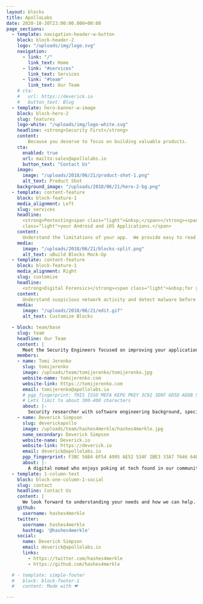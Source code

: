 ```yaml
---
layout: blocks
title: ApolloLabs
date: 2020-10-30T23:00:00.000+00:00
page_sections:
  - template: navigation-header-w-button
    block: block-header-2
    logo: "/uploads/img/logo.svg"
    navigation:
      - link: "/"
        link_text: Home
      - link: "#services"
        link_text: Services
      - link: "#team"
        link_text: Our Team
    # cta:
    #   url: https://deverick.io
    #   button_text: Blog
  - template: hero-banner-w-image
    block: block-hero-2
    slug: features
    logo-white: "/uploads/img/logo-white.svg"
    headline: <strong>Security First</strong>
    content:
        Because you deserve to focus on building valuable products.
    cta:
      enabled: true
      url: mailto:sales@apollolabs.io
      button_text: "Contact Us"
    image:
      image: "/uploads/2018/06/21/product-shot-1.png"
      alt_text: Product Shot
    background_image: "/uploads/2018/06/21/hero-2-bg.png"
  - template: content-feature
    block: block-feature-1
    media_alignment: Left
    slug: services
    headline:
      <strong>Pentesting<span class="light">&nbsp;</span></strong><span
      class="light">your Android and iOS Applications.</span>
    content:
      Understand the limitations of your app.  We provide easy to read reports so your team can stay ahead of threats.
    media:
      image: "/uploads/2018/06/21/blocks-split.png"
      alt_text: uBuild Blocks Mock-Up
  - template: content-feature
    block: block-feature-1
    media_alignment: Right
    slug: customize
    headline:
      <strong>Digital Forensics</strong><span class="light">&nbsp;for your infrastructure</span>
    content:
      Understand suspicious network activity and detect malware before it's too late.
    media:
      image: "/uploads/2018/06/21/edit.gif"
      alt_text: Customize Blocks

  - block: team/base
    slug: team
    headline: Our Team
    content: |
      Meet the Security Engineers focused on improving your applications. Each one brings an unique story we want to share.
    members:
    - name: Tomi Jerenko
      slug: tomijerenko
      image: /uploads/team/tomijerenko/tomijerenko.jpg
      website-name: tomijerenko.com
      website-link: https://tomijerenko.com
      email: tomijerenko@apollolabs.io
      # pgp_fingerprint: THIS ISSO MEFA KEPG PKEY 3C92 3D9F 6D5D ADDB 55F7
      # Lets limit to about 300-400 characters
      about: |-
        Security researcher with software engineering background, specializing in application security, infrastructure security, and network security.
    - name: Deverick Simpson
      slug: deverickapollo
      image: /uploads/team/hashes4merkle/hashes4merkle.jpg
      name_secondary: Deverick Simpson
      website-name: Deverick.io
      website-link: https://deverick.io
      email: deverick@apollolabs.io
      pgp_fingerprint: F3BC 56B4 6F54 A995 AE52 534F 2BE3 33A7 7646 64BE
      about: |-
        A digital nomad who enjoys poking at tech found in our communities.  With a background in psychology and cyber security, I leverage real-world techniques to test your organization's infrastructure security.
  - template: 1-column-text
    block: block-one-column-1-social
    slug: contact
    headline: Contact Us
    content: |
      We look forward to understanding your needs and how we can help.
    github:
      username: hashes4merkle
    twitter:
      username: hashes4merkle
      hashtag: '@hashes4merkle'
    social:
      name: Deverick Simpson
      email: deverick@apollolabs.io
      links:
        - https://twitter.com/hashes4merkle
        - https://github.com/hashes4merkle

  # - template: simple-footer
  #   block: block-footer-1
  #   content: Made with ❤︎

---
```

